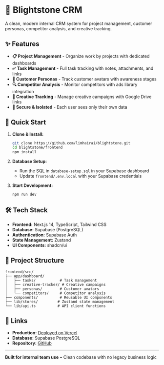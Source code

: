# 🎯 Blightstone CRM

A clean, modern internal CRM system for project management, customer personas, competitor analysis, and creative tracking.

## ✨ Features

- **📋 Project Management** - Organize work by projects with dedicated dashboards
- **✅ Task Management** - Full task tracking with notes, attachments, and links
- **👥 Customer Personas** - Track customer avatars with awareness stages
- **🔍 Competitor Analysis** - Monitor competitors with ads library integration
- **🎨 Creative Tracking** - Manage creative campaigns with Google Drive links
- **🔐 Secure & Isolated** - Each user sees only their own data

## 🚀 Quick Start

1. **Clone & Install:**
   ```bash
   git clone https://github.com/limhairai/blightstone.git
   cd blightstone/frontend
   npm install
   ```

2. **Database Setup:**
   - Run the SQL in `database-setup.sql` in your Supabase dashboard
   - Update `frontend/.env.local` with your Supabase credentials

3. **Start Development:**
   ```bash
   npm run dev
   ```

## 🛠️ Tech Stack

- **Frontend:** Next.js 14, TypeScript, Tailwind CSS
- **Database:** Supabase (PostgreSQL)
- **Authentication:** Supabase Auth
- **State Management:** Zustand
- **UI Components:** shadcn/ui

## 📁 Project Structure

```
frontend/src/
├── app/dashboard/
│   ├── tasks/           # Task management
│   ├── creative-tracker/ # Creative campaigns
│   ├── personas/        # Customer avatars
│   └── competitors/     # Competitor analysis
├── components/          # Reusable UI components
├── lib/stores/         # Zustand state management
└── lib/api.ts          # API client functions
```

## 🔗 Links

- **Production:** [Deployed on Vercel](https://github.com/limhairai/blightstone)
- **Database:** Supabase PostgreSQL
- **Repository:** [GitHub](https://github.com/limhairai/blightstone)

---

**Built for internal team use** • Clean codebase with no legacy business logic